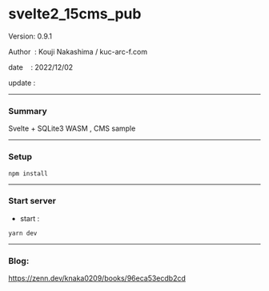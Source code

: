 ﻿# svelte2_15cms_pub

 Version: 0.9.1

 Author  : Kouji Nakashima / kuc-arc-f.com

 date    : 2022/12/02

 update  :
 
***
### Summary

Svelte + SQLite3 WASM , CMS sample

***
### Setup

```
npm install
```

***
### Start server
* start :

```
yarn dev
```

***
### Blog:

https://zenn.dev/knaka0209/books/96eca53ecdb2cd


